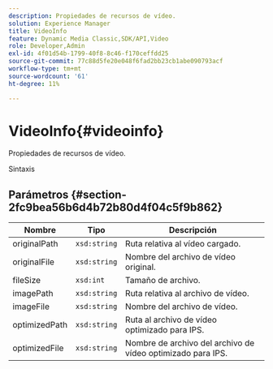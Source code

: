 ```yaml
---
description: Propiedades de recursos de vídeo.
solution: Experience Manager
title: VideoInfo
feature: Dynamic Media Classic,SDK/API,Video
role: Developer,Admin
exl-id: 4f01d54b-1799-40f8-8c46-f170ceffdd25
source-git-commit: 77c88d5fe20e048f6fad2bb23cb1abe090793acf
workflow-type: tm+mt
source-wordcount: '61'
ht-degree: 11%

---
```


# VideoInfo{#videoinfo}

Propiedades de recursos de vídeo.

Sintaxis

## Parámetros {#section-2fc9bea56b6d4b72b80d4f04c5f9b862}

| Nombre | Tipo | Descripción |
|---|---|---|
| originalPath | `xsd:string` | Ruta relativa al vídeo cargado. |
| originalFile | `xsd:string` | Nombre del archivo de vídeo original. |
| fileSize | `xsd:int` | Tamaño de archivo. |
| imagePath | `xsd:string` | Ruta relativa al archivo de vídeo. |
| imageFile | `xsd:string` | Nombre del archivo de vídeo. |
| optimizedPath | `xsd:string` | Ruta al archivo de vídeo optimizado para IPS. |
| optimizedFile | `xsd:string` | Nombre de archivo del archivo de vídeo optimizado para IPS. |
